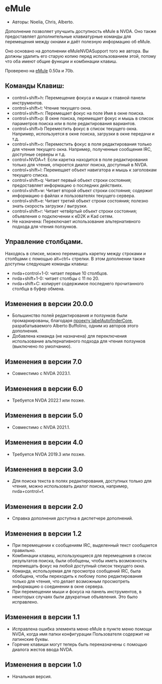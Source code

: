 # eMule #

*	Авторы: Noelia, Chris, Alberto.

Дополнение позволяет улучшить доступность eMule в NVDA.
Оно также предоставляет дополнительные клавиатурные команды для перемещения между окнами и даёт полезную информацию об eMule.

Оно основано на  дополнении eMuleNVDASupport того же автора. Вы должны удалить его старую копию перед использованием этой, потому что оба имеют общие функции и комбинации клавиш.

Проверено на [eMule][1] 0.50a и 70b.

## Команды Клавиш: ##

*	control+shift+h: Перемещение фокуса и мыши к главной панели инструментов.
*	control+shift+t: Чтение текущего окна.
*	control+shift+n: Перемещает фокус на поле Имя в окне поиска.
*	control+shift+p: В окне поиска, перемещает фокус и мышь в список параметров поиска или в поле редактирования вариантов.
*	control+shift+b Переместить фокус в список текущего окна. Например, используется в окне поиска, загрузки в окне передачи и т.д.
*	control+shift+o: Переместить фокус в поля редактирования только для чтения текущего окна. Например, полученные сообщения IRC, доступные серверы и т.д.
*	control+NVDA+f: Если каретка находится в поле редактирования только для чтения, откроется диалог поиска, доступный в NVDA.
*	control+shift+l: Перемещает объект навигатора и мышь к заголовкам текущего списка.
*	control+shift+q: Читает первый объект строки состояния; предоставляет информацию о последних действиях.
*	control+shift+w: Читает второй объект строки состояния; содержит информацию о файлах и пользователях текущего сервера.
*	control+shift+e: Читает третий объект строки состояния; полезно знать скорость загрузки / выгрузки.
*	control+shift+r: Читает четвёртый объект строки состояния; объявления о подключении к eD2K и Kad сетям.
* Не назначена: Переключает использование альтернативного подхода для чтения ползунков.

## Управление столбцами. ##

Находясь в списке, можно перемещать каретку между строками и столбцами с помощью alt+ctrl+ стрелки.
В этом дополнении также доступны следующие команды клавиш:

*	nvda+control+1-0: читает первые 10 столбцов.
*	nvda+shift+1-0: читает столбцы с 11 по 20.
*	nvda+shift+C: копирует содержимое последнего прочитанного столбца в буфер обмена.


## Изменения в версии 20.0.0
* Большинство полей редактирования и ползунков были промаркированы, благодаря [проекту labelAutofinderCore](https://github.com/ABuffEr/labelAutofinderCore), разрабатываемого Alberto Buffolino, одним из авторов этого дополнения.
* Добавлена команда (не назначена) для переключения использование альтернативного подхода для чтения ползунков (выключено по умолчанию).

## Изменения в версии 7.0
* Совместимо с NVDA 2023.1.

## Изменения в версии 6.0
*	Требуется NVDA 2022.1 или позже.

## Изменения в версии 5.0
*	Совместимо с NVDA 2021.1.

## Изменения в версии 4.0 ##
*	Требуется NVDA 2019.3 или позже.

## Изменения в версии 3.0 ##
*	 Для поиска текста в полях редактирования, доступных только для чтения, можно использовать диалог поиска, например, nvda+control+f.

## Изменения в версии 2.0 ##
*	 Справка дополнения доступна в диспетчере дополнений.

## Изменения в версии 1.2 ##
*	 При перемещении к сообщениям IRC, выделенный текст сообщается правильно.
*	 Комбинации клавиш, использующиеся для перемещения в список результатов поиска, были обобщены, чтобы иметь возможность перемещать фокус на любой доступный список текущего окна.
*	 Команда, используемая для просмотра сообщений IRC, была обобщена, чтобы переходить к любому полю редактирования только для чтения, что делает возможным просмотреть информацию о соединении в окне сервера.
*	 При перемещении мыши и фокуса на панель инструментов, в некоторых случаях были двукратные объявления. Это было исправлено.

## Изменения в версии 1.1 ##
*	 Исправлена ошибка элемента меню eMule в пункте меню помощи NVDA, когда имя папки конфигурации Пользователя содержит не латинские буквы.
*	 Горячие клавиши могут теперь быть переназначены с помощью диалога жестов ввода NVDA.

## Изменения в версии 1.0 ##
*	 Начальная версия.

[1]: http://www.emule-project.net
